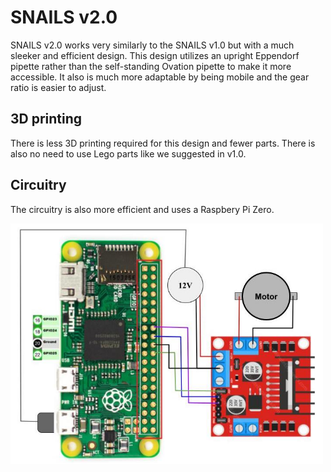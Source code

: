 # SNAILS v2.0

SNAILS v2.0 works very similarly to the SNAILS v1.0 but with a much sleeker and efficient design. This design utilizes an upright Eppendorf pipette rather than the self-standing Ovation pipette to make it more accessible. It also is much more adaptable by being mobile and the gear ratio is easier to adjust.

## 3D printing
There is less 3D printing required for this design and fewer parts. There is also no need to use Lego parts like we suggested in v1.0.

## Circuitry
The circuitry is also more efficient and uses a Raspbery Pi Zero.

<img src="/readme_images/ReP_circuit.jpeg" width="500"/>
